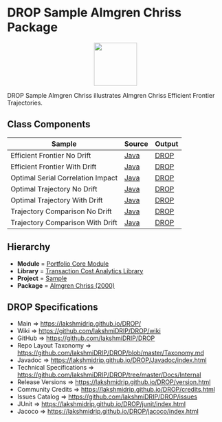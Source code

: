 # DROP Sample Almgren Chriss Package

<p align="center"><img src="https://github.com/lakshmiDRIP/DROP/blob/master/DRIP_Logo.gif?raw=true" width="100"></p>

DROP Sample Almgren Chriss illustrates Almgren Chriss Efficient Frontier Trajectories.


## Class Components

 |              Sample               | Source | Output |
 |-----------------------------------|--------|--------|
 | Efficient Frontier No Drift       | [Java](https://github.com/lakshmiDRIP/DROP/tree/master/src/main/java/org/drip/sample/almgrenchriss/EfficientFrontierNoDrift.java) | [DROP](https://github.com/lakshmiDRIP/DROP/blob/master/drop/org/drip/sample/almgrenchriss/EfficientFrontierNoDrift.drop) |
 | Efficient Frontier With Drift     | [Java](https://github.com/lakshmiDRIP/DROP/tree/master/src/main/java/org/drip/sample/almgrenchriss/EfficientFrontierWithDrift.java) | [DROP](https://github.com/lakshmiDRIP/DROP/blob/master/drop/org/drip/sample/almgrenchriss/EfficientFrontierWithDrift.drop) |
 | Optimal Serial Correlation Impact | [Java](https://github.com/lakshmiDRIP/DROP/tree/master/src/main/java/org/drip/sample/almgrenchriss/OptimalSerialCorrelationImpact.java) | [DROP](https://github.com/lakshmiDRIP/DROP/blob/master/drop/org/drip/sample/almgrenchriss/OptimalSerialCorrelationImpact.drop) |
 | Optimal Trajectory No Drift       | [Java](https://github.com/lakshmiDRIP/DROP/tree/master/src/main/java/org/drip/sample/almgrenchriss/OptimalTrajectoryNoDrift.java) | [DROP](https://github.com/lakshmiDRIP/DROP/blob/master/drop/org/drip/sample/almgrenchriss/OptimalTrajectoryNoDrift.drop) |
 | Optimal Trajectory With Drift     | [Java](https://github.com/lakshmiDRIP/DROP/tree/master/src/main/java/org/drip/sample/almgrenchriss/OptimalTrajectoryWithDrift.java) | [DROP](https://github.com/lakshmiDRIP/DROP/blob/master/drop/org/drip/sample/almgrenchriss/OptimalTrajectoryWithDrift.drop) |
 | Trajectory Comparison No Drift    | [Java](https://github.com/lakshmiDRIP/DROP/tree/master/src/main/java/org/drip/sample/almgrenchriss/TrajectoryComparisonNoDrift.java) | [DROP](https://github.com/lakshmiDRIP/DROP/blob/master/drop/org/drip/sample/almgrenchriss/TrajectoryComparisonNoDrift.drop) |
 | Trajectory Comparison With Drift  | [Java](https://github.com/lakshmiDRIP/DROP/tree/master/src/main/java/org/drip/sample/almgrenchriss/TrajectoryComparisonWithDrift.java) | [DROP](https://github.com/lakshmiDRIP/DROP/blob/master/drop/org/drip/sample/almgrenchriss/TrajectoryComparisonWithDrift.drop) |


## Hierarchy

 <ul>
	<li><b>Module </b> = <a href = "https://github.com/lakshmiDRIP/DROP/tree/master/PortfolioCore.md">Portfolio Core Module</a></li>
	<li><b>Library</b> = <a href = "https://github.com/lakshmiDRIP/DROP/tree/master/TransactionCostAnalyticsLibrary.md">Transaction Cost Analytics Library</a></li>
	<li><b>Project</b> = <a href = "https://github.com/lakshmiDRIP/DROP/tree/master/src/main/java/org/drip/sample/README.md">Sample</a></li>
	<li><b>Package</b> = <a href = "https://github.com/lakshmiDRIP/DROP/tree/master/src/main/java/org/drip/sample/almgrenchriss/README.md">Almgren Chriss (2000)</a></li>
 </ul>


## DROP Specifications

 * Main                     => https://lakshmidrip.github.io/DROP/
 * Wiki                     => https://github.com/lakshmiDRIP/DROP/wiki
 * GitHub                   => https://github.com/lakshmiDRIP/DROP
 * Repo Layout Taxonomy     => https://github.com/lakshmiDRIP/DROP/blob/master/Taxonomy.md
 * Javadoc                  => https://lakshmidrip.github.io/DROP/Javadoc/index.html
 * Technical Specifications => https://github.com/lakshmiDRIP/DROP/tree/master/Docs/Internal
 * Release Versions         => https://lakshmidrip.github.io/DROP/version.html
 * Community Credits        => https://lakshmidrip.github.io/DROP/credits.html
 * Issues Catalog           => https://github.com/lakshmiDRIP/DROP/issues
 * JUnit                    => https://lakshmidrip.github.io/DROP/junit/index.html
 * Jacoco                   => https://lakshmidrip.github.io/DROP/jacoco/index.html
